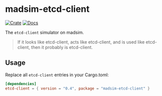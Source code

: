# madsim-etcd-client

[![Crate](https://img.shields.io/crates/v/madsim-etcd-client.svg)](https://crates.io/crates/madsim-etcd-client)
[![Docs](https://docs.rs/madsim-etcd-client/badge.svg)](https://docs.rs/madsim-etcd-client)

The `etcd-client` simulator on madsim.

> If it looks like etcd-client, acts like etcd-client, and is used like etcd-client, then it probably is etcd-client.

## Usage

Replace all `etcd-client` entries in your Cargo.toml:

```toml
[dependencies]
etcd-client = { version = "0.4", package = "madsim-etcd-client" }
```
